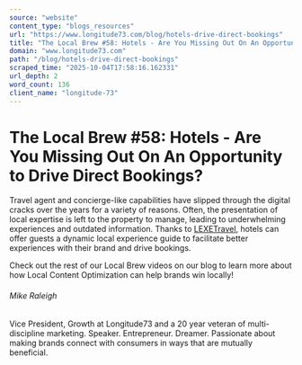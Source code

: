 ```yaml
---
source: "website"
content_type: "blogs_resources"
url: "https://www.longitude73.com/blog/hotels-drive-direct-bookings"
title: "The Local Brew #58: Hotels - Are You Missing Out On An Opportunity to Drive Direct Bookings?"
domain: "www.longitude73.com"
path: "/blog/hotels-drive-direct-bookings"
scraped_time: "2025-10-04T17:58:16.162331"
url_depth: 2
word_count: 136
client_name: "longitude-73"
---
```


# The Local Brew #58: Hotels - Are You Missing Out On An Opportunity to Drive Direct Bookings?

Travel agent and concierge-like capabilities have slipped through the digital cracks over the years for a variety of reasons. Often, the presentation of local expertise is left to the property to manage, leading to underwhelming experiences and outdated information. Thanks to [LEXETravel](/blog/local-brew-video-79-tripadvisors-experiences-and-restaurants-businesses-outpace-vacation-rentals), hotels can offer guests a dynamic local experience guide to facilitate better experiences with their brand and drive bookings.

Check out the rest of our Local Brew videos on our blog to learn more about how Local Content Optimization can help brands win locally!

###### Mike Raleigh

Vice President, Growth at Longitude73 and a 20 year veteran of multi-discipline marketing. Speaker. Entrepreneur. Dreamer. Passionate about making brands connect with consumers in ways that are mutually beneficial.